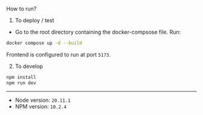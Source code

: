 How to run?

1. To deploy / test

- Go to the root directory containing the docker-compsose file.
  Run:

```bash
docker compose up -d --build
```

Frontend is configured to run at port `5173`.

2. To develop

```bash
npm install
npm run dev
```

---

- Node version: ```20.11.1```
- NPM version: ```10.2.4```
